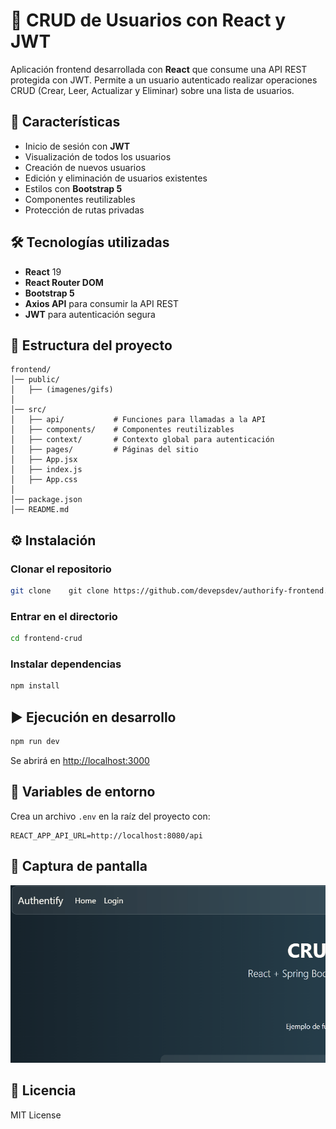 # 📌 CRUD de Usuarios con React y JWT

Aplicación frontend desarrollada con **React** que consume una API REST protegida con JWT. Permite a un usuario autenticado realizar operaciones CRUD (Crear, Leer, Actualizar y Eliminar) sobre una lista de usuarios.

## 🚀 Características

- Inicio de sesión con **JWT**
- Visualización de todos los usuarios
- Creación de nuevos usuarios
- Edición y eliminación de usuarios existentes
- Estilos con **Bootstrap 5**
- Componentes reutilizables
- Protección de rutas privadas

## 🛠 Tecnologías utilizadas

- **React** 19
- **React Router DOM**
- **Bootstrap 5**
- **Axios API** para consumir la API REST
- **JWT** para autenticación segura

## 📂 Estructura del proyecto

```Estructura
frontend/
│── public/
│   ├── (imagenes/gifs)
│
│── src/
│   ├── api/           # Funciones para llamadas a la API
│   ├── components/    # Componentes reutilizables
│   ├── context/       # Contexto global para autenticación
│   ├── pages/         # Páginas del sitio
│   ├── App.jsx
│   ├── index.js
│   ├── App.css
│
│── package.json
│── README.md
```

## ⚙️ Instalación

### Clonar el repositorio

```bash
git clone    git clone https://github.com/devepsdev/authorify-frontend.git
```

### Entrar en el directorio

```bash
cd frontend-crud
```

### Instalar dependencias

```bash
npm install
```

## ▶️ Ejecución en desarrollo

```bash
npm run dev
```

Se abrirá en [http://localhost:3000](http://localhost:3000)

## 🔧 Variables de entorno

Crea un archivo `.env` en la raíz del proyecto con:

```env
REACT_APP_API_URL=http://localhost:8080/api
```

## 📸 Captura de pantalla

![Captura del CRUD](public/animation.gif)

## 📜 Licencia

MIT License
